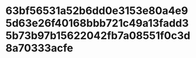 # 63bf56531a52b6dd0e3153e80a4e95d63e26f40168bbb721c49a13fadd35b73b97b15622042fb7a08551f0c3d8a70333acfe